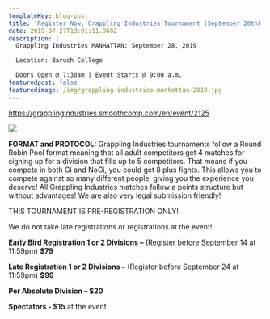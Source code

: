 ```yaml
---
templateKey: blog-post
title: 'Register Now, Grappling Industries Tournament (September 28th) '
date: 2019-07-27T13:01:11.968Z
description: |
  Grappling Industries MANHATTAN: September 28, 2019

  Location: Baruch College

  Doors Open @ 7:30am | Event Starts @ 9:00 a.m. 
featuredpost: false
featuredimage: /img/grappling-industries-manhattan-2019.jpg
---
```

<https://grapplingindustries.smoothcomp.com/en/event/2125>

![](/img/grapp.png)

**FORMAT and PROTOCOL:** Grappling Industries tournaments follow a Round Robin Pool format meaning that all adult competitors get 4 matches for signing up for a division that fills up to 5 competitors. That means if you compete in both Gi and NoGi, you could get 8 plus fights. This allows you to compete against so many different people, giving you the experience you deserve! All Grappling Industries matches follow a points structure but without advantages! We are also very legal submission friendly!

THIS TOURNAMENT IS PRE-REGISTRATION ONLY!

We do not take late registrations or registrations at the event!

**Early Bird Registration 1 or 2 Divisions –** (Register before September 14 at 11:59pm) **$79**

**Late Registration 1 or 2 Divisions –** (Register before September 24 at 11:59pm) **$99**

**Per Absolute Division – $20**

**Spectators - $15** at the event
